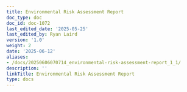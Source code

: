 ```yaml
---
title: Environmental Risk Assessment Report
doc_type: doc
doc_id: doc-1072
last_edited_date: '2025-05-25'
last_edited_by: Ryan Laird
version: '1.0'
weight: 2
date: '2025-06-12'
aliases:
- /docs/20250606070714_environmental-risk-assessment-report_1_1/
description: ''
linkTitle: Environmental Risk Assessment Report
type: docs
---
```


